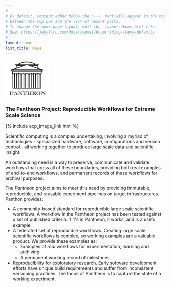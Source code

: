 ```yaml
---
#
# By default, content added below the "---" mark will appear in the home page
# between the top bar and the list of recent posts.
# To change the home page layout, edit the _layouts/home.html file.
# See: https://jekyllrb.com/docs/themes/#overriding-theme-defaults
#
layout: home
list_title: News
---
```


![logo](/assets/pantheon_logo.png)

### The Pantheon Project: Reproducible Workflows for Extreme Scale Science

{% include ecp_image_link.html %}

Scientific computing is a complex undertaking, involving a myriad of technologies - specialized hardware, software, configurations and version control - all working together to produce large scale data and scientific insight.

An outstanding need is a way to preserve, communicate and validate workflows that cross all of these boundaries, providing both real examples of end-to-end workflows, and permanent records of these workflows for archival purposes.

The *Pantheon* project aims to meet this need by providing immutable, reproducible, and reusable experiment pipelines on target infrastructures. Panthon provides:

- A community-based standard for reproducible large scale scientific workflows. A workflow in the Pantheon project has been tested against a set of published criteria. If it's in Pantheon, it works, and is a useful example.
- A federated set of reproducible workflows. Creating large scale scientific workflows is complex, so working examples are a valuable product. We provide these examples as:
    - Examples of *real* workflows for experimentation, learning and archiving. 
    - A permanent working record of milestones.
- Reproducibility for exploratory research. Early software development efforts have unique build requirements and suffer from inconsistent versioning practices. The focus of Pantheon is to capture the state of a working experiment.
